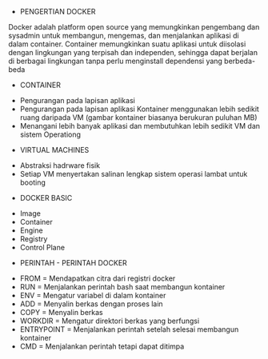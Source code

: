 * PENGERTIAN DOCKER

Docker adalah platform open source yang memungkinkan pengembang dan sysadmin untuk membangun, mengemas, dan menjalankan aplikasi di dalam container. Container memungkinkan suatu aplikasi untuk diisolasi dengan lingkungan yang terpisah dan independen, sehingga dapat berjalan di berbagai lingkungan tanpa perlu menginstall dependensi yang berbeda-beda

* CONTAINER

- Pengurangan pada lapisan aplikasi
- Pengurangan pada lapisan aplikasi Kontainer menggunakan lebih sedikit ruang daripada VM (gambar kontainer biasanya berukuran puluhan MB)
- Menangani lebih banyak aplikasi dan membutuhkan lebih sedikit VM dan sistem Operationg

* VIRTUAL MACHINES

- Abstraksi hadrware fisik
- Setiap VM menyertakan salinan lengkap sistem operasi lambat untuk booting

* DOCKER BASIC

- Image
- Container
- Engine
- Registry
- Control Plane

* PERINTAH - PERINTAH DOCKER

- FROM = Mendapatkan citra dari registri docker
- RUN = Menjalankan perintah bash saat membangun kontainer
- ENV = Mengatur variabel di dalam kontainer
- ADD = Menyalin berkas dengan proses lain
- COPY = Menyalin berkas
- WORKDIR = Mengatur direktori berkas yang berfungsi
- ENTRYPOINT = Menjalankan perintah setelah selesai membangun kontainer
- CMD = Menjalankan perintah tetapi dapat ditimpa